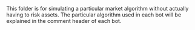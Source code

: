 This folder is for simulating a particular market algorithm without actually having to risk assets. The particular algorithm used in each bot will be explained in the comment header of each bot.
